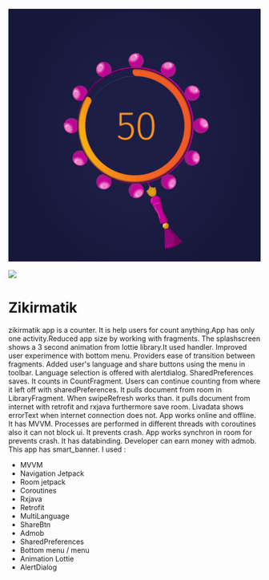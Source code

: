 ![Now in Android](https://github.com/hkubratkn/Zikirmatik/blob/master/images/unnamed%20(2).png "Ira")

<a href="https://play.google.com/store/apps/details?id=com.kapirti.dhikr"><img src="https://play.google.com/intl/en_us/badges/static/images/badges/en_badge_web_generic.png" height="70"></a>

# Zikirmatik

zikirmatik app is a counter. It is help users for count anything.App has only one activity.Reduced app size by working with fragments. The splashscreen shows a 3 second animation from lottie library.It used handler. Improved user experimence with bottom menu. Providers ease of transition between fragments. Added user's language and share buttons using the menu in toolbar. Language selection is offered with alertdialog. SharedPreferences saves. It counts in CountFragment. Users can continue counting from where it left off with sharedPreferences. It pulls document from room in LibraryFragment. When swipeRefresh works than. it pulls document from internet with retrofit and rxjava furthermore save room. Livadata shows errorText when internet connection does not. App works online and offline. It has MVVM. Processes are performed in different threads with coroutines also it can not block ui. It prevents crash. App works synchron in room for prevents crash. It has databinding. Developer can earn money with admob. This app has smart_banner. I used :

- MVVM
- Navigation Jetpack
- Room jetpack
- Coroutines
- Rxjava
- Retrofit
- MultiLanguage
- ShareBtn
- Admob
- SharedPreferences
- Bottom menu / menu
- Animation Lottie
- AlertDialog
